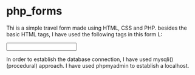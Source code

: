 # php_forms
Thi is a simple travel form made using HTML, CSS and PHP.
besides the basic HTML tags, I have used the following tags in this form L:

<form>
<input >
<label>
<p>

In order to establish the database connection, I have used mysqli() (procedural) approach.
I have used phpmyadmin to establish a localhost.